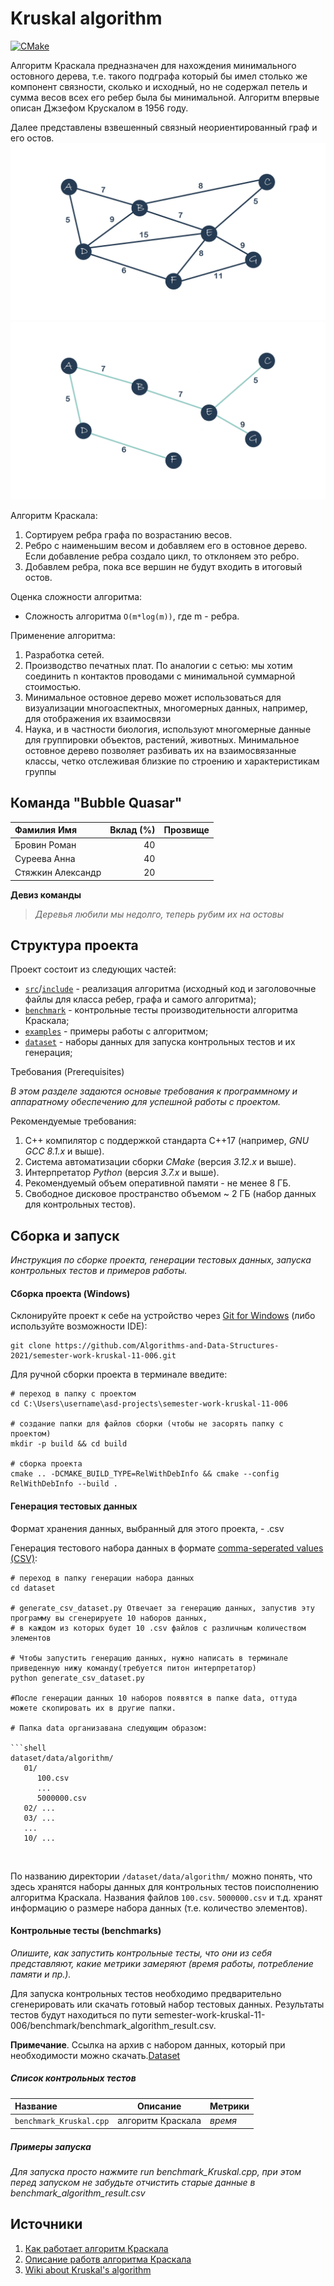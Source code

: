 # Kruskal algorithm

[![CMake](https://github.com/Algorithms-and-Data-Structures-2021/semester-work-kruskal-11-006/actions/workflows/cmake.yml/badge.svg)](https://github.com/Algorithms-and-Data-Structures-2021/semester-work-kruskal-11-006/actions/workflows/cmake.yml)

Алгоритм Краскала предназначен для нахождения минимального остовного дерева, т.е. такого подграфа который бы имел столько же компонент связности, сколько и исходный, но не содержал петель и сумма весов всех его ребер была бы минимальной. Алгоритм впервые описан Джзефом Крускалом в 1956 году.
 
Далее представлены взвешенный связный неориентированный граф и его остов.
![Пример графа G](https://github.com/Algorithms-and-Data-Structures-2021/semester-work-kruskal-11-006/blob/main/screenshot/%D0%BF%D1%80%D0%B5%D0%B2%D1%8C%D1%8E.jpg) 
![Пример остовного дерева графа G](https://github.com/Algorithms-and-Data-Structures-2021/semester-work-kruskal-11-006/blob/main/screenshot/%D0%BE%D1%81%D1%82%D0%BE%D0%B2.jpg)

Алгоритм Краскала:

1. Сортируем ребра графа по возрастанию весов.
2. Ребро с наименьшим весом и добавляем его в остовное дерево. Если добавление ребра создало цикл, то отклоняем это ребро.
3. Добавлем ребра, пока все вершин не будут входить в итоговый остов.

Оценка сложности алгоритма:

- Сложность алгоритма `O(m*log(m))`, где m - ребра. 

Применение алгоритма:

1. Разработка сетей. 
2. Производство печатных плат. По аналогии с сетью: мы хотим соединить n контактов
проводами с минимальной суммарной стоимостью. 
3. Минимальное остовное дерево может использоваться для визуализации
многоаспектных, многомерных данных, например, для отображения их взаимосвязи 
4. Наука, и в частности биология, используют многомерные данные для группировки
объектов, растений, животных. Минимальное остовное дерево позволяет разбивать их
на взаимосвязанные классы, четко отслеживая близкие по строению и
характеристикам группы

## Команда "Bubble Quasar"


|    Фамилия Имя     |   Вклад (%)   |        Прозвище       |
| :---               |   ---:        |  ---:                 |
| Бровин Роман       |      40       |                       |
| Суреева Анна       |      40       |                       |
| Стяжкин Александр  |      20       |                       |

**Девиз команды**
> _Деревья любили мы недолго, теперь рубим их на остовы_

## Структура проекта

Проект состоит из следующих частей:

- [`src`](src)/[`include`](include) - реализация алгоритма (исходный код и заголовочные файлы для класса ребер, графа и самого алгоритма);
- [`benchmark`](benchmark) - контрольные тесты производительности алгоритма Краскала;
- [`examples`](examples) - примеры работы с алгоритмом;
- [`dataset`](dataset) - наборы данных для запуска контрольных тестов и их генерация;

Требования (Prerequisites)

_В этом разделе задаются основые требования к программному и аппаратному обеспечению для успешной работы с проектом._

Рекомендуемые требования:

1. С++ компилятор c поддержкой стандарта C++17 (например, _GNU GCC 8.1.x_ и выше).
2. Система автоматизации сборки _CMake_ (версия _3.12.x_ и выше).
3. Интерпретатор _Python_ (версия _3.7.x_ и выше).
4. Рекомендуемый объем оперативной памяти - не менее 8 ГБ.
5. Свободное дисковое пространство объемом ~ 2 ГБ (набор данных для контрольных тестов).

## Сборка и запуск

_Инструкция по сборке проекта, генерации тестовых данных, запуска контрольных тестов и примеров работы._

#### Сборка проекта (Windows)

Склонируйте проект к себе на устройство через [Git for Windows](https://gitforwindows.org/) (либо используйте
возможности IDE):

```shell
git clone https://github.com/Algorithms-and-Data-Structures-2021/semester-work-kruskal-11-006.git
```

Для ручной сборки проекта в терминале введите:

```shell
# переход в папку с проектом
cd C:\Users\username\asd-projects\semester-work-kruskal-11-006

# создание папки для файлов сборки (чтобы не засорять папку с проектом) 
mkdir -p build && cd build 

# сборка проекта
cmake .. -DCMAKE_BUILD_TYPE=RelWithDebInfo && cmake --config RelWithDebInfo --build . 
```

#### Генерация тестовых данных

Формат хранения данных, выбранный для этого проекта, - .csv

Генерация тестового набора данных в
формате [comma-seperated values (CSV)](https://en.wikipedia.org/wiki/Comma-separated_values):

```shell
# переход в папку генерации набора данных
cd dataset

# generate_csv_dataset.py Отвечает за генерацию данных, запустив эту программу вы сгенерируете 10 наборов данных,
# в каждом из которых будет 10 .csv файлов с различным количеством элементов

# Чтобы запустить генерацию данных, нужно написать в терминале приведенную нижу команду(требуется питон интерпретатор)
python generate_csv_dataset.py

#После генерации данных 10 наборов появятся в папке data, оттуда можете скопировать их в другие папки.

# Папка data организавана следующим образом:

```shell
dataset/data/algorithm/
   01/
      100.csv
      ...
      5000000.csv
   02/ ...
   03/ ...
   ...
   10/ ...
```
![]()

По названию директории `/dataset/data/algorithm/` можно понять, что здесь хранятся наборы данных для контрольных тестов поисполнению алгоритма Краскала. Названия файлов `100.csv`. `5000000.csv` и т.д. хранят информацию о размере набора данных (т.е. количество элементов). 

#### Контрольные тесты (benchmarks)

_Опишите, как запустить контрольные тесты, что они из себя представляют, какие метрики замеряют (время работы,
потребление памяти и пр.)._

Для запуска контрольных тестов необходимо предварительно сгенерировать или скачать готовый набор тестовых данных. Результаты тестов будут находиться по пути semester-work-kruskal-11-006/benchmark/benchmark_algorithm_result.csv.

**Примечание**. Ссылка на архив с набором данных, который при необходимости можно скачать.[Dataset](https://drive.google.com/drive/folders/1-kvMenyty7spAy1feHBJtI3fG8HDze7r)

##### Список контрольных тестов

| Название                  | Описание                                | Метрики         |
| :---                      | ---                                     | :---            |
| `benchmark_Kruskal.cpp`   | алгоритм Краскала                       | _время_         |

##### Примеры запуска

_Для запуска просто нажмите run benchmark_Kruskal.cpp, при этом перед запуском не забудьте отчистить старые данные в benchmark_algorithm_result.csv_


## Источники
1. [Как работает алгоритм Краскала](https://evileg.com/uk/post/523/#header_%D0%9F%D1%80%D0%B8%D0%BC%D0%B5%D1%80_%D0%B0%D0%BB%D0%B3%D0%BE%D1%80%D0%B8%D1%82%D0%BC%D0%B0_%D0%9A%D1%80%D0%B0%D1%81%D0%BA%D0%B0%D0%BB%D0%B0)
2. [Описание работв алгоритма Краскала](https://pykhtina.files.wordpress.com/2016/04/mapks_l30_lekcia.pdf)
3. [Wiki about Kruskal's algorithm](https://neerc.ifmo.ru/wiki/index.php?title=%D0%90%D0%BB%D0%B3%D0%BE%D1%80%D0%B8%D1%82%D0%BC_%D0%9A%D1%80%D0%B0%D1%81%D0%BA%D0%B0%D0%BB%D0%B0)
